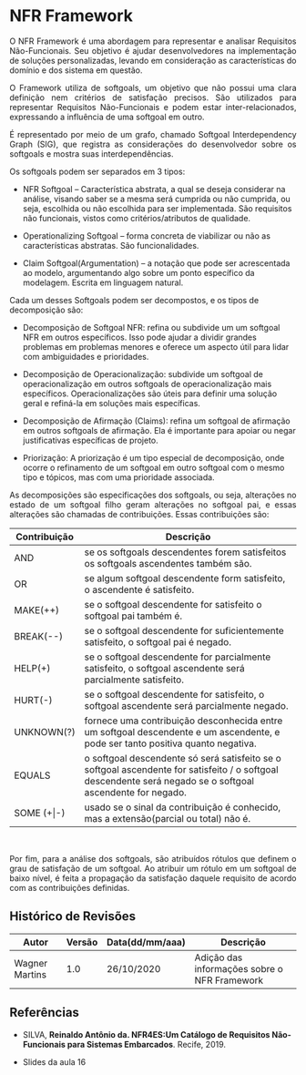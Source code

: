 # NFR Framework

<p align="justify">
O NFR Framework é uma abordagem para representar e analisar Requisitos Não-Funcionais. Seu objetivo é ajudar desenvolvedores na implementação de soluções personalizadas, levando em consideração as características do domínio e dos sistema em questão.
</p>

<p align="justify">
O Framework utiliza de softgoals, um objetivo que não possui uma clara definição nem critérios de satisfação precisos. São utilizados para representar Requisitos Não-Funcionais e podem estar inter-relacionados, expressando a influência de uma softgoal em outro.
</p>

<p align="justify">
É representado por meio de um grafo, chamado Softgoal Interdependency Graph (SIG), que registra as considerações do desenvolvedor sobre os softgoals e mostra suas interdependências.
</p>

Os softgoals podem ser separados em 3 tipos:

* NFR Softgoal – Característica abstrata, a qual se deseja considerar na análise, visando saber se a mesma será cumprida ou não cumprida, ou seja, escolhida ou não escolhida para ser implementada. São requisitos não funcionais, vistos como critérios/atributos de qualidade.

* Operationalizing Softgoal – forma concreta de viabilizar ou não as características abstratas. São funcionalidades.

* Claim Softgoal(Argumentation) – a notação que pode ser acrescentada ao modelo, argumentando algo sobre um ponto específico da modelagem. Escrita em linguagem natural.

Cada um desses Softgoals podem ser decompostos, e os tipos de decomposição são:

* Decomposição de Softgoal NFR: refina ou subdivide um um softgoal NFR em outros específicos. Isso pode ajudar a dividir grandes problemas em problemas menores e oferece um aspecto útil para lidar com ambiguidades e prioridades.

* Decomposição de Operacionalização: subdivide um softgoal de operacionalização em outros softgoals de operacionalização mais específicos. Operacionalizações são úteis para definir uma solução geral e refiná-la em soluções mais específicas.

* Decomposição de Afirmação (Claims): refina um softgoal de afirmação em outros softgoals de afirmação. Ela é importante para apoiar ou negar justificativas específicas de projeto.

* Priorização: A priorização é um tipo especial de decomposição, onde ocorre o refinamento de um softgoal em outro softgoal com o mesmo tipo e tópicos, mas com uma prioridade associada.

<p align="justify">
As decomposições são especificações dos softgoals, ou seja, alterações no estado de um softgoal filho geram alterações no softgoal pai, e essas alterações são chamadas de contribuições. Essas contribuições são:
</p>

Contribuição | Descrição
-|-
AND | se os softgoals descendentes forem satisfeitos os softgoals ascendentes também são.
OR | se algum softgoal descendente form satisfeito, o ascendente é satisfeito.
MAKE(++) | se o softgoal descendente for satisfeito o softgoal pai também é.
BREAK(--) | se o softgoal descendente for suficientemente satisfeito, o softgoal pai é negado.
HELP(+) | se o softgoal descendente for parcialmente satisfeito, o softgoal ascendente será parcialmente satisfeito.
HURT(-) | se o softgoal descendente for satisfeito, o softgoal ascendente será parcialmente negado.
UNKNOWN(?) | fornece uma contribuição desconhecida entre um softgoal descendente e um ascendente, e pode ser tanto positiva quanto negativa.
EQUALS | o softgoal descendente só será satisfeito se o softgoal ascendente for satisfeito / o softgoal descendente será negado se o softgoal ascendente for negado.
SOME (+\|-) | usado se o sinal da contribuição é conhecido, mas a extensão(parcial ou total) não é. 

<br>
<p align="justify">
Por fim, para a análise dos softgoals, são atribuídos rótulos que definem o grau de satisfação de um softgoal. Ao atribuir um rótulo em um softgoal de baixo nível, é feita a propagação da satisfação daquele requisito de acordo com as contribuições definidas.
</p>





## Histórico de Revisões 

Autor | Versão | Data(dd/mm/aaa) | Descrição
-|-|-|-
Wagner Martins | 1.0 | 26/10/2020 | Adição das informações sobre o NFR Framework

## Referências

* SILVA, **Reinaldo Antônio da. NFR4ES:Um Catálogo de Requisitos Não-Funcionais para Sistemas Embarcados**. Recife,  2019.

* Slides da aula 16